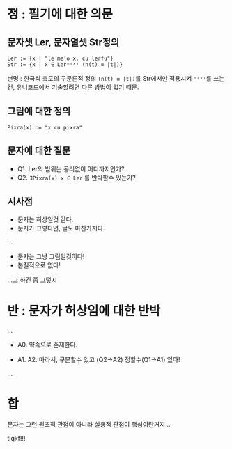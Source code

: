 # 정 : 필기에 대한 의문

## 문자셋 Ler, 문자열셋 Str정의
```text/plain korean style lojban mathmatics
Ler := {x | "le me’o x. cu lerfu"}
Str := {x | x ∈ Lerⁿ⁽ˣ⁾ (n(t) ≡ |t|)}
```
변명 : 한국식 측도의 구문론적 정의 `(n(t) ≡ |t|)`를 Str에서만 적용시켜 `ⁿ⁽ˣ⁾`를 쓰는건, 유니코드에서 기술할려면 다른 방법이 없기 때문.

## 그림에 대한 정의
`Pixra(x) := "x cu pixra"`

## 문자에 대한 질문
- Q1. Ler의 범위는 공리없이 어디까지인가?
- Q2. `∃Pixra(x) x ∈ Ler` 를 반박할수 있는가?

## 시사점
 - 문자는 허상일것 같다.
 - 문자가 그렇다면, 글도 마찬가지다.

...

 - 문자는 그냥 그림일것이다!
 - 본질적으로 없다!



...고 하긴 좀 그렇지

# 반 : 문자가 허상임에 대한 반박

...

 - A0. 약속으로 존재한다.

 - A1. A2. 따라서, 구분할수 있고 (Q2->A2) 정할수(Q1->A1) 있다!

...

# 합

문자는 그런 원초적 관점이 아니라 실용적 관점이 핵심이란거지
..

tlqkf!!!